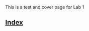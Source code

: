 This is a test and cover page for Lab 1

[Index](https://hdehaini.github.io/cse15l-lab-reports/index.html)
-
